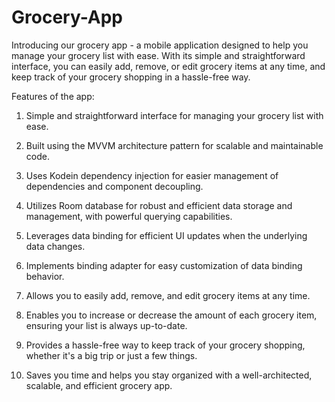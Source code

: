 # Grocery-App
Introducing our grocery app - a mobile application designed to help you manage your grocery list with ease. With its simple and straightforward interface, you can easily add, remove, or edit grocery items at any time, and keep track of your grocery shopping in a hassle-free way.

Features of the app:

1. Simple and straightforward interface for managing your grocery list with ease.

2. Built using the MVVM architecture pattern for scalable and maintainable code.

3. Uses Kodein dependency injection for easier management of dependencies and component decoupling.

4. Utilizes Room database for robust and efficient data storage and management, with powerful querying capabilities.

5. Leverages data binding for efficient UI updates when the underlying data changes.

6. Implements binding adapter for easy customization of data binding behavior.

7. Allows you to easily add, remove, and edit grocery items at any time.

8. Enables you to increase or decrease the amount of each grocery item, ensuring your list is always up-to-date.

9. Provides a hassle-free way to keep track of your grocery shopping, whether it's a big trip or just a few things.

10. Saves you time and helps you stay organized with a well-architected, scalable, and efficient grocery app.

